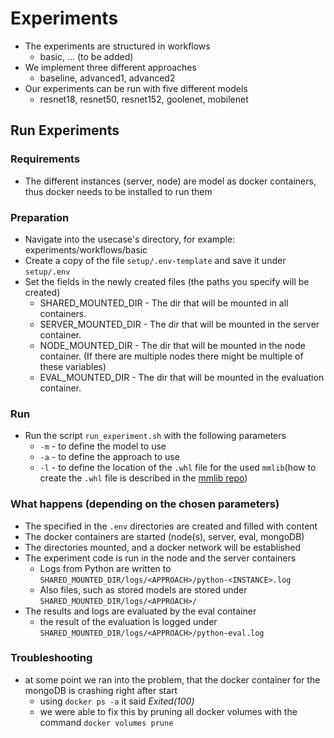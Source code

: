 # Experiments

- The experiments are structured in workflows
    - basic, ... (to be added)
- We implement three different approaches
    - baseline, advanced1, advanced2
- Our experiments can be run with five different models
    - resnet18, resnet50, resnet152, goolenet, mobilenet

## Run Experiments

### Requirements

- The different instances (server, node) are model as docker containers, thus docker needs to be installed to run them

### Preparation

- Navigate into the usecase's directory, for example: experiments/workflows/basic
- Create a copy of the file `setup/.env-template` and save it under `setup/.env`
- Set the fields in the newly created files (the paths you specify will be created)
    - SHARED_MOUNTED_DIR - The dir that will be mounted in all containers.
    - SERVER_MOUNTED_DIR - The dir that will be mounted in the server container.
    - NODE_MOUNTED_DIR - The dir that will be mounted in the node container. (If there are multiple nodes there might be
      multiple of these variables)
    - EVAL_MOUNTED_DIR - The dir that will be mounted in the evaluation container.

### Run

- Run the script `run_experiment.sh` with the following parameters
    - `-m` - to define the model to use
    - `-a` - to define the approach to use
    - `-l` - to define the location of the `.whl` file for the used `mmlib`(how to create the `.whl` file is described
      in the [mmlib repo](https://github.com/slin96/mmlib))

### What happens (depending on the chosen parameters)

- The specified in the `.env` directories are created and filled with content
- The docker containers are started (node(s), server, eval, mongoDB)
- The directories mounted, and a docker network will be established
- The experiment code is run in the node and the server containers
    - Logs from Python are written to `SHARED_MOUNTED_DIR/logs/<APPROACH>/python-<INSTANCE>.log`
    - Also files, such as stored models are stored under `SHARED_MOUNTED_DIR/logs/<APPROACH>/`
- The results and logs are evaluated by the eval container
    - the result of the evaluation is logged under `SHARED_MOUNTED_DIR/logs/<APPROACH>/python-eval.log`

### Troubleshooting

- at some point we ran into the problem, that the docker container for the mongoDB is crashing right after start
    - using `docker ps -a` it said *Exited(100)*
    - we were able to fix this by pruning all docker volumes with the command `docker volumes prune`
